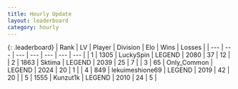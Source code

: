 ```yaml
---
title: Hourly Update
layout: leaderboard
category: hourly
---
```


{: .leaderboard}
| Rank | LV | Player | Division | Elo | Wins | Losses |
| --- | --- | --- | --- | --- | --- | --- |
| <span data-change="0">1</span> | 1305 | <span title="ID: 498412">LuckySpin</span> | LEGEND | <span data-change="1">2080</span> | <span data-change="2">37</span> | <span data-change="1">12</span> |
| <span data-change="0">2</span> | 1863 | <span title="ID: 353063">Sktima</span> | LEGEND | <span data-change="0">2039</span> | <span data-change="0">25</span> | <span data-change="0">7</span> |
| <span data-change="0">3</span> | 65 | <span title="ID: 714324">Only_Common</span> | LEGEND | <span data-change="12">2024</span> | <span data-change="3">20</span> | <span data-change="1">1</span> |
| <span data-change="2">4</span> | 849 | <span title="ID: 562775">lekuimeshione69</span> | LEGEND | <span data-change="16">2019</span> | <span data-change="6">42</span> | <span data-change="4">20</span> |
| <span data-change="-1">5</span> | 1555 | <span title="ID: 392407">Kunzut1k</span> | LEGEND | <span data-change="0">2010</span> | <span data-change="0">24</span> | <span data-change="0">5</span> |
